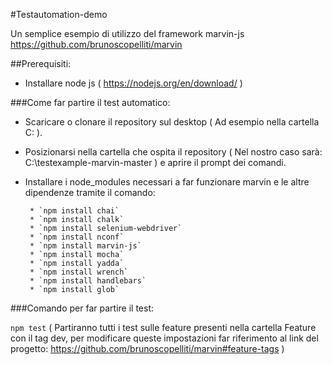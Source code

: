 #Testautomation-demo

Un semplice esempio di utilizzo del framework marvin-js https://github.com/brunoscopelliti/marvin

##Prerequisiti:

- Installare node js ( https://nodejs.org/en/download/ )

 ###Come far partire il test automatico:
 
 - Scaricare o clonare il repository sul desktop ( Ad esempio nella cartella C: ).
 
 - Posizionarsi nella cartella che ospita il repository ( Nel nostro caso sarà: C:\testexample-marvin-master ) e aprire il prompt dei comandi.

 - Installare i node_modules necessari a far funzionare marvin e le altre dipendenze tramite il comando:
 
        * `npm install chai`
        * `npm install chalk`
        * `npm install selenium-webdriver`
        * `npm install nconf`
        * `npm install marvin-js`
        * `npm install mocha`
        * `npm install yadda`
        * `npm install wrench`
        * `npm install handlebars`
        * `npm install glob`

###Comando per far partire il test:

`npm test` ( Partiranno tutti i test sulle feature presenti nella cartella Feature con il tag dev, per modificare queste impostazioni far riferimento al link del progetto: https://github.com/brunoscopelliti/marvin#feature-tags )
